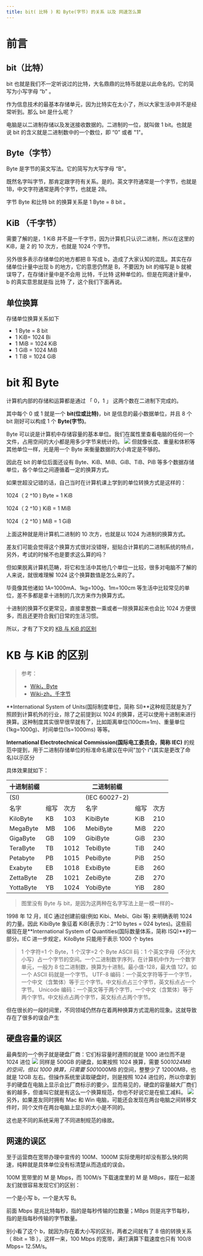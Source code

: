 ```yaml
---
title: bit( 比特 ) 和 Byte(字节) 的关系 以及 网速怎么算
---
```


# 前言

## bit（比特）

bit 也就是我们不一定听说过的比特，大名鼎鼎的比特币就是以此命名的。它的简写为小写字母 “b” 。

作为信息技术的最基本存储单元，因为比特实在太小了，所以大家生活中并不是经常听到。那么 bit 是什么呢？

电脑是以二进制存储以及发送接收数据的。二进制的一位，就叫做 1 bit。也就是说 bit 的含义就是二进制数中的一个数位，即 “0” 或者 "1"。

## Byte（字节）

Byte 是字节的英文写法。它的简写为大写字母 “B"。

既然名字叫字节，那肯定跟字符有关系。是的。英文字符通常是一个字节，也就是 1B，中文字符通常是两个字节，也就是 2B。

字节 Byte 和比特 bit 的换算关系是 1 Byte = 8 bit 。

## KiB （千字节）

需要了解的是，1 KiB 并不是一千字节，因为计算机只认识二进制，所以在这里的 KiB，是 2 的 10 次方，也就是 1024 个字节。

另外很多表示存储单位的地方都把 B 写成 b，造成了大家认知的混乱。其实在存储单位计量中出现 b 的地方，它的意思仍然是 B，不要因为 bit 的缩写是 b 就被误导了，在存储计量中是不会用 比特，千比特 这种单位的。但是在网速计量中，b 的真实意思就是指 比特 了，这个我们下面再说。

## 单位换算

存储单位换算关系如下

- 1 Byte = 8 bit
- 1 KiB= 1024 Bi
- 1 MiB = 1024 KiB
- 1 GiB = 1024 MiB
- 1 TiB = 1024 GiB

# bit 和 Byte

计算机内部的存储和运算都是通过 「 0，1 」 这两个数在二进制下完成的。

其中每个 0 或 1 就是一个 **bit(位或比特)**，bit 是信息的最小数据单位，并且 8 个 bit 刚好可以构成 1 个 **Byte(字节)**。

Byte 可以说是计算机中存储容量的基本单位。我们在属性里查看电脑的任何一个文件，占用空间的大小都是用多少字节来统计的。
![](https://notes-learning.oss-cn-beijing.aliyuncs.com/nb56i3/1616065436103-9aeaff35-7332-46ef-aaab-952a7a95f397.jpeg)
但就像长度、重量和体积等其他单位一样，光是用一个 Byte 来衡量数据的大小肯定是不够的。

因此在 bit 的单位后面还设有 Byte、KiB、MiB、GiB、TiB、PiB 等多个数据存储单位，各个单位之间遵循着一定的换算方式。

如果世超没记错的话，自己当时在计算机课上学到的单位转换方式是这样的：

1024（ 2 ^10 ) Byte = 1 KiB

1024（ 2 ^10 ) KiB = 1 MiB

1024（ 2 ^10 ) MiB = 1 GiB

上面这种就是用计算机二进制的 10 次方，也就是以 1024 为进制的换算方式。

差友们可能会觉得这个换算方式很对没错呀，挺贴合计算机的二进制系统的特点，另外，考试的时候不也是要求这么算的吗？

但如果脱离计算机范畴，将它和生活中其他几个单位一比较，很多对电脑不了解的人来说，就很难理解 1024 这个换算数值是怎么来的了。

毕竟像其他诸如 1A=1000mA、1kg=100g、1m=100cm 等生活中比较常见的单位，差不多都是拿十进制的几次方来作为换算方式。

十进制的换算不仅更常见，直接拿整数一乘或者一除换算起来也会比 1024 方便很多，而且还更符合我们日常的生活习惯。

所以，才有了下文的 [KB 与 KiB 的区别](#muJb9)

# KB 与 KiB 的区别

> 参考：
>
> - [Wiki，Byte](https://en.wikipedia.org/wiki/Byte)
> - [Wiki-zh，千字节](https://zh.wikipedia.org/wiki/%E5%8D%83%E5%AD%97%E8%8A%82)

**International System of Units(国际制度单位，简称 SI)**这种规范就是为了照顾到计算机外的行业，除了之前提到以 1024 的换算，还可以使用十进制来进行换算。这种制度其实很早很早就有了，比如距离单位(100cm=1m)、重量单位(1kg=1000g)、时间单位(1s=1000ms) 等等。

**International Electrotechnical Commission(国际电工委员会，简称 IEC)** 的规范中提到，用于二进制存储单位的标准命名建议在中间"加个 i"(其实是更改了命名)以示区分

具体效果就如下：

| 十进制前缀 |      |      | 二进制前缀    |      |      |
| ---------- | ---- | ---- | ------------- | ---- | ---- |
| (SI)       |      |      | (IEC 60027-2) |      |      |
| 名字       | 缩写 | 次方 | 名字          | 缩写 | 次方 |
| KiloByte   | KB   | 103  | KibiByte      | KiB  | 210  |
| MegaByte   | MB   | 106  | MebiByte      | MiB  | 220  |
| GigaByte   | GB   | 109  | GibiByte      | GiB  | 230  |
| TeraByte   | TB   | 1012 | TebiByte      | TiB  | 240  |
| Petabyte   | PB   | 1015 | PebiByte      | PiB  | 250  |
| Exabyte    | EB   | 1018 | ExbiByte      | EiB  | 260  |
| ZettaByte  | ZB   | 1021 | ZebiByte      | ZiB  | 270  |
| YottaByte  | YB   | 1024 | YobiByte      | YiB  | 280  |

> 图里没有 Byte 与 bit，是因为这两种在名字写法上是一模一样的~

1998 年 12 月，IEC 通过创建前缀(例如 Kibi、Mebi、Gibi 等) 来明确表明 1024 的力量。因此 KibiByte 象征着 KiB(表示为：2^10 bytes = 024 bytes)。这些前缀现在是**International System of Quantities(国际数量体系，简称 ISQ)**的一部分。IEC 进一步规定，KiloByte 只能用于表示 1000 个 bytes

> 1 个字符=1 个 Byte，1 个汉字=2 个 Byte
> ASCII 码：1 个英文字母（不分大小写）占一个字节的空间。一个二进制数字序列，在计算机中作为一个数字单元，一般为 8 位二进制数，换算为十进制。最小值-128，最大值 127。如一个 ASCII 码就是一个字节。
> UTF-8 编码：一个英文字符等于一个字节，一个中文（含繁体）等于三个字节。中文标点占三个字节，英文标点占一个字节。
> Unicode 编码：一个英文等于两个字节，一个中文（含繁体）等于两个字节。中文标点占两个字节，英文标点占两个字节。

但在很长的一段时间里，不同领域仍然存在着两种换算方式混用的现象。这就导致存在了很多的误会产生

## 硬盘容量的误区

最典型的一个例子就是硬盘厂商：它们标容量时遵照的就是 1000 进位而不是 1024 进位
![](https://notes-learning.oss-cn-beijing.aliyuncs.com/nb56i3/1616065436124-08711d7f-7895-484d-9e2a-cb4ca61ae00d.jpeg)
同样是 500GB 的硬盘，如果按照 1024 换算，需要 500*1024MB 的空间，但以 1000 换算，只需要 500*1000MB 的空间，整整少了 12000MB，也就是 12GB 左右。但操作系统里读取硬盘时，则是按照 1024 进位的，所以你拿到手的硬盘在电脑上显示会比厂商标示的要少。显而易见的，硬盘的容量越大厂商们省的越多，但谁叫它就是有这么一个换算规范，你也不好说它是在偷工减料。
![](https://notes-learning.oss-cn-beijing.aliyuncs.com/nb56i3/1616065436150-0d382d4c-3a76-473f-b846-c04d27814ddc.jpeg)
另外，如果差友同时拥有 Mac 和 Win 电脑，可能还会发现在两台电脑之间转移文件时，同个文件在两台电脑上显示的大小是不同的。

这也是不同的系统采用了不同进制规范的缘故。

## 网速的误区

至于运营商在宽带办理中宣传的 100M、1000M 实际使用时却没有那么快的网速，纯粹就是具体单位没有标清楚从而造成的误会。

100M 宽带里的 M 是 Mbps，而 100M/s 下载速度里的 M 是 MBps，摆在一起差友们就很容易发现它们的区别：

一个是小写 b，一个是大写 B。

前面 Mbps 是兆比特每秒，指的是每秒传输的位数量；MBps 则是兆字节每秒，指的是指每秒传输的字节数量。

别小看了这个 b，就因为存在着大小写的区别，两者之间就有了 8 倍的转换关系（ 8bit = 1B ），这样一来，100 Mbps 的宽带，满打满算下载速度也只有 100/8 Mbps= 12.5M/s。
